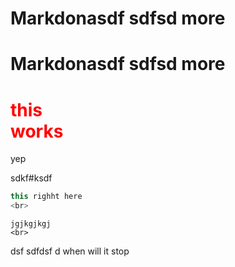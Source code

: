 Markdonasdf
sdfsd
more
=====
Markdonasdf
sdfsd
more
====

<h1 style="color: red;">this <br> works</h1>

<div contenteditable=true >yep</div>


sdkf#ksdf

~~~java
this righht here
<br>
~~~

````
jgjkgjkgj
<br>
````


  dsf sdfdsf d
when will it stop